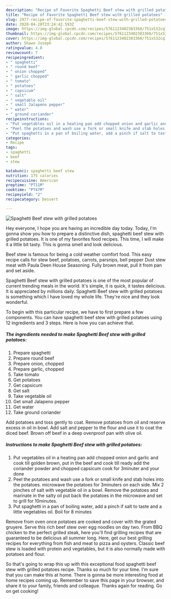 ```yaml
---
description: "Recipe of Favorite Spaghetti Beef stew with grilled potatoes"
title: "Recipe of Favorite Spaghetti Beef stew with grilled potatoes"
slug: 2977-recipe-of-favorite-spaghetti-beef-stew-with-grilled-potatoes
date: 2020-04-28T23:24:42.593Z
image: https://img-global.cpcdn.com/recipes/5761123402383360/751x532cq70/spaghetti-beef-stew-with-grilled-potatoes-recipe-main-photo.jpg
thumbnail: https://img-global.cpcdn.com/recipes/5761123402383360/751x532cq70/spaghetti-beef-stew-with-grilled-potatoes-recipe-main-photo.jpg
cover: https://img-global.cpcdn.com/recipes/5761123402383360/751x532cq70/spaghetti-beef-stew-with-grilled-potatoes-recipe-main-photo.jpg
author: Shawn Joseph
ratingvalue: 4.8
reviewcount: 7
recipeingredient:
- " spaghetti"
- " round beef"
- " onion chopped"
- " garlic chopped"
- " tomato"
- " potatoes"
- " capsicum"
- " salt"
- " vegetable oil"
- " small Jalapeno pepper"
- " water"
- " ground coriander"
recipeinstructions:
- "Put vegetables oil in a heating pan add chopped onion and garlic and cook till golden brown, put in the beef and cook till ready add the coriander powder and chopped capsicum cook for 3minuter and your done"
- "Peel the potatoes and wash use a fork or small knife and stab holes into the potatoes. microwave the potatoes for 3minuters on each side. Mix 2 pinches of salt with vegetable oil in a bowl. Remove the potatoes and marinate in the salty oil put back the potatoes in the microwave and set to grill for 10minutes."
- "Put spaghetti in a pan of boiling water, add a pinch if salt to taste and a little vegetables oil. Boil for 8 minutes"
categories:
- Recipe
tags:
- spaghetti
- beef
- stew

katakunci: spaghetti beef stew 
nutrition: 175 calories
recipecuisine: American
preptime: "PT11M"
cooktime: "PT47M"
recipeyield: "2"
recipecategory: Dessert

---
```



![Spaghetti Beef stew with grilled potatoes](https://img-global.cpcdn.com/recipes/5761123402383360/751x532cq70/spaghetti-beef-stew-with-grilled-potatoes-recipe-main-photo.jpg)

Hey everyone, I hope you are having an incredible day today. Today, I'm gonna show you how to prepare a distinctive dish, spaghetti beef stew with grilled potatoes. It is one of my favorites food recipes. This time, I will make it a little bit tasty. This is gonna smell and look delicious.

Beef stew is famous for being a cold weather comfort food. This easy recipe calls for stew beef, potatoes, carrots, parsnips, bell pepper Dust stew meat with Paula Deen House Seasoning. Fully brown meat, pull it from pan and set aside.

Spaghetti Beef stew with grilled potatoes is one of the most popular of current trending meals in the world. It's simple, it is quick, it tastes delicious. It is appreciated by millions daily. Spaghetti Beef stew with grilled potatoes is something which I have loved my whole life. They're nice and they look wonderful.


To begin with this particular recipe, we have to first prepare a few components. You can have spaghetti beef stew with grilled potatoes using 12 ingredients and 3 steps. Here is how you can achieve that.

<!--inarticleads1-->

##### The ingredients needed to make Spaghetti Beef stew with grilled potatoes:

1. Prepare  spaghetti
1. Prepare  round beef
1. Prepare  onion, chopped
1. Prepare  garlic, chopped
1. Take  tomato
1. Get  potatoes
1. Get  capsicum
1. Get  salt
1. Take  vegetable oil
1. Get  small Jalapeno pepper
1. Get  water
1. Take  ground coriander


Add potatoes and toss gently to coat. Remove potatoes from oil and reserve excess in oil in bowl. Add salt and pepper to the flour and use it to coat the diced beef. Brown off beef in a deep ovenproof pan with olive oil. 

<!--inarticleads2-->

##### Instructions to make Spaghetti Beef stew with grilled potatoes:

1. Put vegetables oil in a heating pan add chopped onion and garlic and cook till golden brown, put in the beef and cook till ready add the coriander powder and chopped capsicum cook for 3minuter and your done
1. Peel the potatoes and wash use a fork or small knife and stab holes into the potatoes. microwave the potatoes for 3minuters on each side. Mix 2 pinches of salt with vegetable oil in a bowl. Remove the potatoes and marinate in the salty oil put back the potatoes in the microwave and set to grill for 10minutes.
1. Put spaghetti in a pan of boiling water, add a pinch if salt to taste and a little vegetables oil. Boil for 8 minutes


Remove from oven once potatoes are cooked and cover with the grated gruyere. Serve this rich beef stew over egg noodles on day two. From BBQ chicken to the perfect grilled steak, here you&#39;ll find grilling recipes that are guaranteed to be delicious all summer long. Here, get our best grilling recipes for everything from fish and meat to pizza and oysters. Classic beef stew is loaded with protein and vegetables, but it is also normally made with potatoes and flour. 

So that's going to wrap this up with this exceptional food spaghetti beef stew with grilled potatoes recipe. Thanks so much for your time. I'm sure that you can make this at home. There is gonna be more interesting food at home recipes coming up. Remember to save this page in your browser, and share it to your family, friends and colleague. Thanks again for reading. Go on get cooking!
